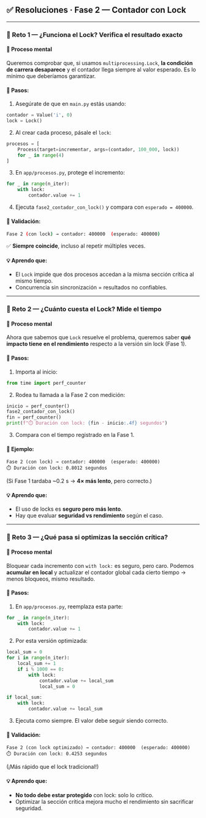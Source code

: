 ## ✅ Resoluciones · Fase 2 — Contador con Lock

---

### 🔸 Reto 1 — ¿Funciona el Lock? Verifica el resultado exacto

#### 🧠 Proceso mental

Queremos comprobar que, si usamos `multiprocessing.Lock`, **la condición de carrera desaparece** y el contador llega siempre al valor esperado. Es lo mínimo que deberíamos garantizar.

#### 🧩 Pasos:

1. Asegúrate de que en `main.py` estás usando:

```python
contador = Value('i', 0)
lock = Lock()
```

2. Al crear cada proceso, pásale el `lock`:

```python
procesos = [
    Process(target=incrementar, args=(contador, 100_000, lock))
    for _ in range(4)
]
```

3. En `app/procesos.py`, protege el incremento:

```python
for _ in range(n_iter):
    with lock:
        contador.value += 1
```

4. Ejecuta `fase2_contador_con_lock()` y compara con `esperado = 400000`.

#### 🧪 Validación:

```bash
Fase 2 (con lock) → contador: 400000  (esperado: 400000)
```

✅ **Siempre coincide**, incluso al repetir múltiples veces.

#### 💡 Aprendo que:

* El `Lock` impide que dos procesos accedan a la misma sección crítica al mismo tiempo.
* Concurrencia sin sincronización = resultados no confiables.

---

### 🔸 Reto 2 — ¿Cuánto cuesta el Lock? Mide el tiempo

#### 🧠 Proceso mental

Ahora que sabemos que `Lock` resuelve el problema, queremos saber **qué impacto tiene en el rendimiento** respecto a la versión sin lock (Fase 1).

#### 🧩 Pasos:

1. Importa al inicio:

```python
from time import perf_counter
```

2. Rodea tu llamada a la Fase 2 con medición:

```python
inicio = perf_counter()
fase2_contador_con_lock()
fin = perf_counter()
print(f"⏱️ Duración con lock: {fin - inicio:.4f} segundos")
```

3. Compara con el tiempo registrado en la Fase 1.

#### 🧪 Ejemplo:

```
Fase 2 (con lock) → contador: 400000  (esperado: 400000)
⏱️ Duración con lock: 0.8012 segundos
```

(Si Fase 1 tardaba \~0.2 s → **4× más lento**, pero correcto.)

#### 💡 Aprendo que:

* El uso de locks es **seguro pero más lento**.
* Hay que evaluar **seguridad vs rendimiento** según el caso.

---

### 🔸 Reto 3 — ¿Qué pasa si optimizas la sección crítica?

#### 🧠 Proceso mental

Bloquear cada incremento con `with lock:` es seguro, pero caro. Podemos **acumular en local** y actualizar el contador global cada cierto tiempo → menos bloqueos, mismo resultado.

#### 🧩 Pasos:

1. En `app/procesos.py`, reemplaza esta parte:

```python
for _ in range(n_iter):
    with lock:
        contador.value += 1
```

2. Por esta versión optimizada:

```python
local_sum = 0
for i in range(n_iter):
    local_sum += 1
    if i % 1000 == 0:
        with lock:
            contador.value += local_sum
            local_sum = 0

if local_sum:
    with lock:
        contador.value += local_sum
```

3. Ejecuta como siempre. El valor debe seguir siendo correcto.

#### 🧪 Validación:

```
Fase 2 (con lock optimizado) → contador: 400000  (esperado: 400000)
⏱️ Duración con lock: 0.4253 segundos
```

(¡Más rápido que el lock tradicional!)

#### 💡 Aprendo que:

* **No todo debe estar protegido** con lock: solo lo crítico.
* Optimizar la sección crítica mejora mucho el rendimiento sin sacrificar seguridad.